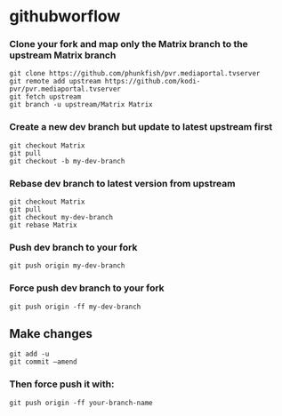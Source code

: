 # githubworflow 

### Clone your fork and map only the Matrix branch to the upstream Matrix branch

```
git clone https://github.com/phunkfish/pvr.mediaportal.tvserver
git remote add upstream https://github.com/kodi-pvr/pvr.mediaportal.tvserver
git fetch upstream
git branch -u upstream/Matrix Matrix

```
### Create a new dev branch but update to latest upstream first

```
git checkout Matrix
git pull
git checkout -b my-dev-branch
```

### Rebase dev branch to latest version from upstream

```
git checkout Matrix
git pull
git checkout my-dev-branch
git rebase Matrix
```

### Push dev branch to your fork

```
git push origin my-dev-branch
```

### Force push dev branch to your fork

```
git push origin -ff my-dev-branch
```

## Make changes

```
git add -u
git commit —amend
```

### Then force push it with:

```
git push origin -ff your-branch-name
```

